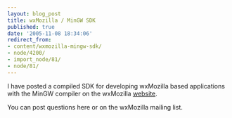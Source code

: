 ```yaml
---
layout: blog_post
title: wxMozilla / MinGW SDK
published: true
date: '2005-11-08 18:34:06'
redirect_from:
- content/wxmozilla-mingw-sdk/
- node/4200/
- import_node/81/
- node/81/
---
```


I have posted a compiled SDK for developing wxMozilla based applications with the MinGW compiler on the wxMozilla [website](http://sourceforge.net/projects/wxmozilla). 

You can post questions here or on the wxMozilla mailing list.
